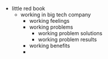 - little red book
  - working in big tech company
    - working feelings
    - working problems
      - working problem solutions
      - working problem results  
    - working benefits
    - 
